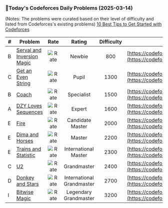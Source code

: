 ### 🌟Today's Codeforces Daily Problems (2025-03-14)
(Notes: The problems were curated based on their level of difficulty and listed from Codeforces's existing problems)
[10 Best Tips to Get Started with Codeforces](https://github.com/ika9810/Codeforces-Daily-Problems/blob/main/10%20Best%20Tips%20to%20Get%20Started%20with%20Codeforces.md)

| # | Problem | Rate| Rating | Difficulty | Contest |
|---| ----- | :--------: | :----------: | :----------: | ---------- |
|B|[Serval and Inversion Magic](https://codeforces.com/contest/1789/problem/B)|![Rate](https://img.shields.io/badge/Newbie-800-lightgrey)|Newbie|800|[https://codeforces.com/contest/1789](https://codeforces.com/contest/1789)|
|C|[Get an Even String](https://codeforces.com/contest/1660/problem/C)|![Rate](https://img.shields.io/badge/Pupil-1300-brightgreen)|Pupil|1300|[https://codeforces.com/contest/1660](https://codeforces.com/contest/1660)|
|B|[Coach](https://codeforces.com/contest/300/problem/B)|![Rate](https://img.shields.io/badge/Specialist-1500-9cf)|Specialist|1500|[https://codeforces.com/contest/300](https://codeforces.com/contest/300)|
|A|[DZY Loves Sequences](https://codeforces.com/contest/446/problem/A)|![Rate](https://img.shields.io/badge/Expert-1600-blue)|Expert|1600|[https://codeforces.com/contest/446](https://codeforces.com/contest/446)|
|E|[Fire](https://codeforces.com/contest/864/problem/E)|![Rate](https://img.shields.io/badge/Candidate%20Master-2000-blueviolet)|Candidate Master|2000|[https://codeforces.com/contest/864](https://codeforces.com/contest/864)|
|E|[Dima and Horses](https://codeforces.com/contest/272/problem/E)|![Rate](https://img.shields.io/badge/Master-2200-orange)|Master|2200|[https://codeforces.com/contest/272](https://codeforces.com/contest/272)|
|E|[Trains and Statistic](https://codeforces.com/contest/675/problem/E)|![Rate](https://img.shields.io/badge/International%20Master-2300-orange)|International Master|2300|[https://codeforces.com/contest/675](https://codeforces.com/contest/675)|
|C|[U2](https://codeforces.com/contest/1142/problem/C)|![Rate](https://img.shields.io/badge/Grandmaster-2400-red)|Grandmaster|2400|[https://codeforces.com/contest/1142](https://codeforces.com/contest/1142)|
|D|[Donkey and Stars](https://codeforces.com/contest/249/problem/D)|![Rate](https://img.shields.io/badge/International%20Grandmaster-2700-red)|International Grandmaster|2700|[https://codeforces.com/contest/249](https://codeforces.com/contest/249)|
|I|[Bitwise Magic](https://codeforces.com/contest/1408/problem/I)|![Rate](https://img.shields.io/badge/Legendary%20Grandmaster-3200-red)|Legendary Grandmaster|3200|[https://codeforces.com/contest/1408](https://codeforces.com/contest/1408)|
